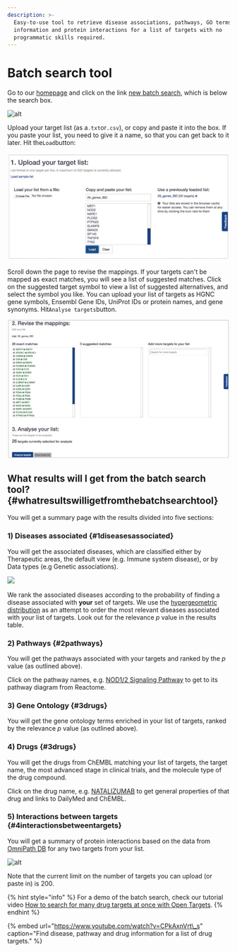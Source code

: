 ```yaml
---
description: >-
  Easy-to-use tool to retrieve disease associations, pathways, GO terms, drug
  information and protein interactions for a list of targets with no
  programmatic skills required.
---
```


# Batch search tool

Go to our [homepage](https://www.targetvalidation.org/) and click on the link [new batch search](https://www.targetvalidation.org/batch-search), which is below the search box.

![alt](http://blog.opentargets.org/content/images/2017/04/Slide1-7.jpg)

Upload your target list \(as a`.txt`or`.csv`\), or copy and paste it into the box. If you paste your list, you need to give it a name, so that you can get back to it later. Hit the`Load`button:

![](../.gitbook/assets/targetlist-upload.png)

Scroll down the page to revise the mappings. If your targets can't be mapped as exact matches, you will see a list of suggested matches. Click on the suggested target symbol to view a list of suggested alternatives, and select the symbol you like. You can upload your list of targets as HGNC gene symbols, Ensembl Gene IDs, UniProt IDs or protein names, and gene synonyms. Hit`Analyse targets`button.

![](../.gitbook/assets/revisemappings.png)

## What results will I get from the batch search tool? {#whatresultswilligetfromthebatchsearchtool}

You will get a summary page with the results divided into five sections:

### 1\) Diseases associated {#1diseasesassociated}

You will get the associated diseases, which are classified either by Therapeutic areas, the default view \(e.g. Immune system disease\), or by Data types \(e.g Genetic associations\).



![](http://blog.opentargets.org/content/images/2017/04/Slide1-3.jpg)

We rank the associated diseases according to the probability of finding a disease associated with **your** set of targets. We use the [hypergeometric distribution](https://en.wikipedia.org/wiki/Hypergeometric_distribution) as an attempt to order the most relevant diseases associated with your list of targets. Look out for the relevance _p_ value in the results table.

### 2\) Pathways {#2pathways}

You will get the pathways associated with your targets and ranked by the _p_ value \(as outlined above\).

Click on the pathway names, e.g. [NOD1/2 Signaling Pathway](https://www.targetvalidation.org/summary?pathway=R-HSA-168638&pathway-target=NOD2&pathway-target=CARD9) to get to its pathway diagram from Reactome.

### 3\) Gene Ontology {#3drugs}

You will get the gene ontology terms enriched in your list of targets, ranked by the relevance _p_ value \(as outlined above\).

### 4\) Drugs {#3drugs}

You will get the drugs from ChEMBL matching your list of targets, the target name, the most advanced stage in clinical trials, and the molecule type of the drug compound.

Click on the drug name, e.g. [NATALIZUMAB](https://www.targetvalidation.org/summary?drug=CHEMBL1201607) to get general properties of that drug and links to DailyMed and ChEMBL.

### 5\) Interactions between targets {#4interactionsbetweentargets}

You will get a summary of protein interactions based on the data from [OmniPath DB](http://omnipathdb.org/) for any two targets from your list.

![alt](http://blog.opentargets.org/content/images/2017/04/Slide1-9.jpg)

Note that the current limit on the number of targets you can upload \(or paste in\) is 200.

{% hint style="info" %}
For a demo of the batch search, check our tutorial video [How to search for many drug targets at once with Open Targets](https://www.youtube.com/watch?v=CPkAxnVrt_s).
{% endhint %}

{% embed url="https://www.youtube.com/watch?v=CPkAxnVrt\_s" caption="Find disease, pathway and drug information for a list of drug targets." %}

